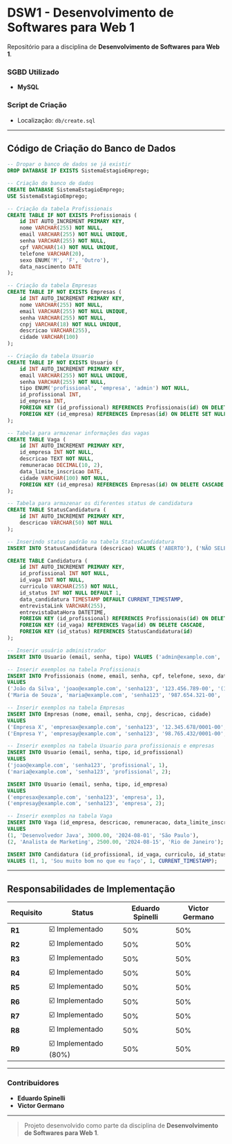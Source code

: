 # DSW1 - Desenvolvimento de Softwares para Web 1

Repositório para a disciplina de **Desenvolvimento de Softwares para Web 1**.

### SGBD Utilizado
- **MySQL**

### Script de Criação
- Localização: `db/create.sql`

---

## Código de Criação do Banco de Dados

```sql
-- Dropar o banco de dados se já existir
DROP DATABASE IF EXISTS SistemaEstagioEmprego;

-- Criação do banco de dados
CREATE DATABASE SistemaEstagioEmprego;
USE SistemaEstagioEmprego;

-- Criação da tabela Profissionais
CREATE TABLE IF NOT EXISTS Profissionais (
    id INT AUTO_INCREMENT PRIMARY KEY,
    nome VARCHAR(255) NOT NULL,
    email VARCHAR(255) NOT NULL UNIQUE,
    senha VARCHAR(255) NOT NULL,
    cpf VARCHAR(14) NOT NULL UNIQUE,
    telefone VARCHAR(20),
    sexo ENUM('M', 'F', 'Outro'),
    data_nascimento DATE
);

-- Criação da tabela Empresas
CREATE TABLE IF NOT EXISTS Empresas (
    id INT AUTO_INCREMENT PRIMARY KEY,
    nome VARCHAR(255) NOT NULL,
    email VARCHAR(255) NOT NULL UNIQUE,
    senha VARCHAR(255) NOT NULL,
    cnpj VARCHAR(18) NOT NULL UNIQUE,
    descricao VARCHAR(255),
    cidade VARCHAR(100)
);

-- Criação da tabela Usuario
CREATE TABLE IF NOT EXISTS Usuario (
    id INT AUTO_INCREMENT PRIMARY KEY,
    email VARCHAR(255) NOT NULL UNIQUE,
    senha VARCHAR(255) NOT NULL,
    tipo ENUM('profissional', 'empresa', 'admin') NOT NULL,
    id_profissional INT,
    id_empresa INT,
    FOREIGN KEY (id_profissional) REFERENCES Profissionais(id) ON DELETE SET NULL,
    FOREIGN KEY (id_empresa) REFERENCES Empresas(id) ON DELETE SET NULL
);

-- Tabela para armazenar informações das vagas
CREATE TABLE Vaga (
    id INT AUTO_INCREMENT PRIMARY KEY,
    id_empresa INT NOT NULL,
    descricao TEXT NOT NULL,
    remuneracao DECIMAL(10, 2),
    data_limite_inscricao DATE,
    cidade VARCHAR(100) NOT NULL,
    FOREIGN KEY (id_empresa) REFERENCES Empresas(id) ON DELETE CASCADE
);

-- Tabela para armazenar os diferentes status de candidatura
CREATE TABLE StatusCandidatura (
    id INT AUTO_INCREMENT PRIMARY KEY,
    descricao VARCHAR(50) NOT NULL
);

-- Inserindo status padrão na tabela StatusCandidatura
INSERT INTO StatusCandidatura (descricao) VALUES ('ABERTO'), ('NÃO SELECIONADO'), ('ENTREVISTA');

CREATE TABLE Candidatura (
    id INT AUTO_INCREMENT PRIMARY KEY,
    id_profissional INT NOT NULL,
    id_vaga INT NOT NULL,
    curriculo VARCHAR(255) NOT NULL,
    id_status INT NOT NULL DEFAULT 1,
    data_candidatura TIMESTAMP DEFAULT CURRENT_TIMESTAMP,
    entrevistaLink VARCHAR(255),
    entrevistaDataHora DATETIME,
    FOREIGN KEY (id_profissional) REFERENCES Profissionais(id) ON DELETE CASCADE,
    FOREIGN KEY (id_vaga) REFERENCES Vaga(id) ON DELETE CASCADE,
    FOREIGN KEY (id_status) REFERENCES StatusCandidatura(id)
);

-- Inserir usuário administrador
INSERT INTO Usuario (email, senha, tipo) VALUES ('admin@example.com', 'admin123', 'admin');

-- Inserir exemplos na tabela Profissionais
INSERT INTO Profissionais (nome, email, senha, cpf, telefone, sexo, data_nascimento)
VALUES 
('João da Silva', 'joao@example.com', 'senha123', '123.456.789-00', '(11) 98765-4321', 'M', '1990-01-01'),
('Maria de Souza', 'maria@example.com', 'senha123', '987.654.321-00', '(11) 91234-5678', 'F', '1992-02-02');

-- Inserir exemplos na tabela Empresas
INSERT INTO Empresas (nome, email, senha, cnpj, descricao, cidade)
VALUES 
('Empresa X', 'empresax@example.com', 'senha123', '12.345.678/0001-00', 'Empresa de tecnologia', 'São Paulo'),
('Empresa Y', 'empresay@example.com', 'senha123', '98.765.432/0001-00', 'Empresa de marketing', 'Rio de Janeiro');

-- Inserir exemplos na tabela Usuario para profissionais e empresas
INSERT INTO Usuario (email, senha, tipo, id_profissional) 
VALUES 
('joao@example.com', 'senha123', 'profissional', 1),
('maria@example.com', 'senha123', 'profissional', 2);

INSERT INTO Usuario (email, senha, tipo, id_empresa) 
VALUES 
('empresax@example.com', 'senha123', 'empresa', 1),
('empresay@example.com', 'senha123', 'empresa', 2);

-- Inserir exemplos na tabela Vaga
INSERT INTO Vaga (id_empresa, descricao, remuneracao, data_limite_inscricao, cidade)
VALUES 
(1, 'Desenvolvedor Java', 3000.00, '2024-08-01', 'São Paulo'),
(2, 'Analista de Marketing', 2500.00, '2024-08-15', 'Rio de Janeiro');

INSERT INTO Candidatura (id_profissional, id_vaga, curriculo, id_status, data_candidatura)
VALUES (1, 1, 'Sou muito bom no que eu faço', 1, CURRENT_TIMESTAMP);
```

---

## Responsabilidades de Implementação

| Requisito | Status | Eduardo Spinelli | Victor Germano |
|-----------|--------|------------------|----------------|
| **R1**    | ☑️ Implementado | 50% | 50% |
| **R2**    | ☑️ Implementado | 50% | 50% |
| **R3**    | ☑️ Implementado | 50% | 50% |
| **R4**    | ☑️ Implementado | 50% | 50% |
| **R5**    | ☑️ Implementado | 50% | 50% |
| **R6**    | ☑️ Implementado | 50% | 50% |
| **R7**    | ☑️ Implementado | 50% | 50% |
| **R8**    | ☑️ Implementado | 50% | 50% |
| **R9**    | ☑️ Implementado (80%) | 50% | 50% |


---

### Contribuidores
- **Eduardo Spinelli**
- **Victor Germano**

---

> Projeto desenvolvido como parte da disciplina de **Desenvolvimento de Softwares para Web 1**.
